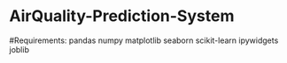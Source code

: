 # AirQuality-Prediction-System
#Requirements:
pandas
numpy
matplotlib
seaborn
scikit-learn
ipywidgets
joblib
